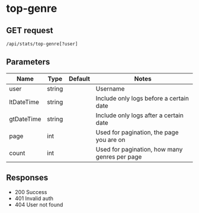 # top-genre

## GET request

`/api/stats/top-genre[?user]`

## Parameters

|Name|Type|Default|Notes|
|---|---|---|---|
|user|string||Username|
|ltDateTime|string||Include only logs before a certain date|
|gtDateTime|string||Include only logs after a certain date|
|page|int||Used for pagination, the page you are on|
|count|int||Used for pagination, how many genres per page|

## Responses

- 200 Success
- 401 Invalid auth
- 404 User not found